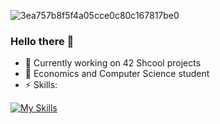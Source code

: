
![3ea757b8f5f4a05cce0c80c167817be0](https://github.com/sborshikHlama/SborshikHlama/assets/100703861/0799cc90-059c-4171-9a4a-79b7bf8f83e1)

### Hello there 👋


- 🔭 Currently working on 42 Shcool projects
- 🌱 Economics and Computer Science student
- ⚡ Skills:

[![My Skills](https://skillicons.dev/icons?i=js,c,linux,angular,react)](https://skillicons.dev)




